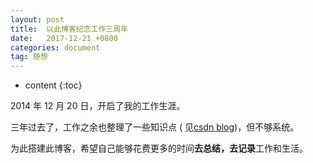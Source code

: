 ```yaml
---
layout: post
title:  以此博客纪念工作三周年
date:   2017-12-21 +0800
categories: document
tag: 随想
---
```

* content
{:toc}


2014 年 12 月 20 日，开启了我的工作生涯。

三年过去了，工作之余也整理了一些知识点 ( 见[csdn blog](http://blog.csdn.net/sinsa110))，但不够系统。

为此搭建此博客，希望自己能够花费更多的时间**去总结，去记录**工作和生活。

